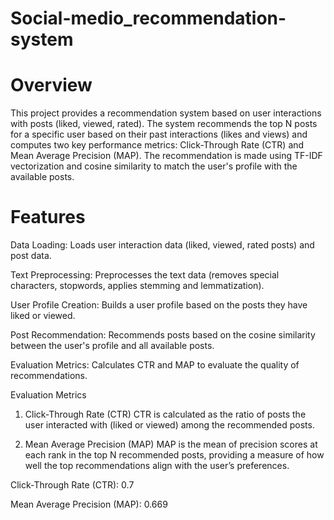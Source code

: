 # Social-medio_recommendation-system

# Overview

This project provides a recommendation system based on user interactions with posts (liked, viewed, rated). The system recommends the top N posts for a specific user based on their past interactions (likes and views) and computes two key performance metrics: Click-Through Rate (CTR) and Mean Average Precision (MAP). The recommendation is made using TF-IDF vectorization and cosine similarity to match the user's profile with the available posts.

# Features

Data Loading: Loads user interaction data (liked, viewed, rated posts) and post data.

Text Preprocessing: Preprocesses the text data (removes special characters, stopwords, applies stemming and lemmatization).

User Profile Creation: Builds a user profile based on the posts they have liked or viewed.

Post Recommendation: Recommends posts based on the cosine similarity between the user's profile and all available posts.

Evaluation Metrics: Calculates CTR and MAP to evaluate the quality of recommendations.


Evaluation Metrics
1. Click-Through Rate (CTR)
CTR is calculated as the ratio of posts the user interacted with (liked or viewed) among the recommended posts.

2. Mean Average Precision (MAP)
MAP is the mean of precision scores at each rank in the top N recommended posts, providing a measure of how well the top recommendations align with the user’s preferences.

Click-Through Rate (CTR): 0.7

Mean Average Precision (MAP): 0.669
